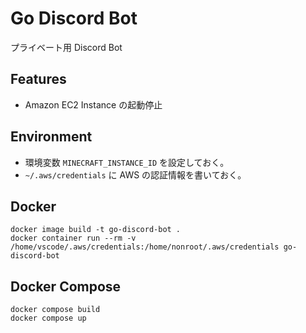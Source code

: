 # Go Discord Bot
プライベート用 Discord Bot

## Features
- Amazon EC2 Instance の起動停止

## Environment
- 環境変数 `MINECRAFT_INSTANCE_ID` を設定しておく。
- `~/.aws/credentials` に AWS の認証情報を書いておく。

## Docker
```
docker image build -t go-discord-bot .
docker container run --rm -v /home/vscode/.aws/credentials:/home/nonroot/.aws/credentials go-discord-bot
```

## Docker Compose
```
docker compose build
docker compose up
```